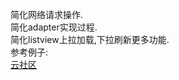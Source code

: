 简化网络请求操作.  
简化adapter实现过程.  
简化listview上拉加载,下拉刷新更多功能.  
参考例子:  
[云社区](https://github.com/oldfeel/YunCommunityAndroid)
